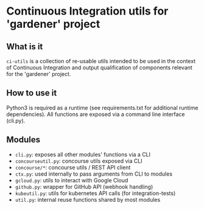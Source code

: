 # Continuous Integration utils for 'gardener' project

## What is it

`ci-utils` is a collection of re-usable utils intended to be used in the
context of Continuous Integration and output qualification of components
relevant for the 'gardener' project.

## How to use it

Python3 is required as a runtime (see requirements.txt for additional
runtime dependencies). All functions are exposed via a command line interface
(cli.py).

## Modules

* `cli.py`: exposes all other modules' functions via a CLI
* `concourseutil.py`: concourse utils exposed via CLI
* `concourse/*`: concourse utils / REST API client
* `ctx.py`: used internally to pass arguments from CLI to modules
* `gcloud.py`: utils to interact with Google Cloud
* `github.py`: wrapper for GitHub API (webhook handling)
* `kubeutil.py`: utils for kubernetes API calls (for integration-tests)
* `util.py`: internal reuse functions shared by most modules
